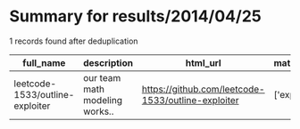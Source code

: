 
# Summary for results/2014/04/25
    
1 records found after deduplication

| full_name | description | html_url | matched_list | matched_count | pushed_at | size | stargazers_count | language | forks_count |
|---------------------------------|--------------------------------|----------------------------------------------------|----------------|-----------------|---------------------------|--------|--------------------|------------|---------------|
| leetcode-1533/outline-exploiter | our team math modeling works.. | https://github.com/leetcode-1533/outline-exploiter | ['exploit'] | 1 | 2014-04-25 08:53:13+00:00 | 176 | 0 | Matlab | 0 |
